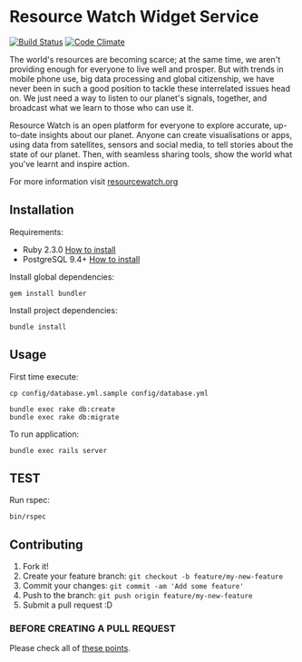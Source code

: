 # Resource Watch Widget Service

[![Build Status](https://travis-ci.org/resource-watch/rw_widget.svg?branch=develop)](https://travis-ci.org/resource-watch/rw_widget) [![Code Climate](https://codeclimate.com/github/resource-watch/rw_widget/badges/gpa.svg)](https://codeclimate.com/github/resource-watch/rw_widget)

The world's resources are becoming scarce; at the same time, we aren't providing enough for everyone to live well and prosper. But with trends in mobile phone use, big data processing and global citizenship, we have never been in such a good position to tackle these interrelated issues head on. We just need a way to listen to our planet's signals, together, and broadcast what we learn to those who can use it.

Resource Watch is an open platform for everyone to explore accurate, up-to-date insights about our planet. Anyone can create visualisations or apps, using data from satellites, sensors and social media, to tell stories about the state of our planet. Then, with seamless sharing tools, show the world what you've learnt and inspire action.

For more information visit [resourcewatch.org](http://resourcewatch.org/)

## Installation

Requirements:

* Ruby 2.3.0 [How to install](https://gorails.com/setup/osx/10.10-yosemite)
* PostgreSQL 9.4+ [How to install](http://exponential.io/blog/2015/02/21/install-postgresql-on-mac-os-x-via-brew/)

Install global dependencies:

    gem install bundler

Install project dependencies:

    bundle install

## Usage

First time execute:

    cp config/database.yml.sample config/database.yml

    bundle exec rake db:create
    bundle exec rake db:migrate

To run application:

    bundle exec rails server

## TEST

  Run rspec:

    bin/rspec

## Contributing

1. Fork it!
2. Create your feature branch: `git checkout -b feature/my-new-feature`
3. Commit your changes: `git commit -am 'Add some feature'`
4. Push to the branch: `git push origin feature/my-new-feature`
5. Submit a pull request :D

### BEFORE CREATING A PULL REQUEST

  Please check all of [these points](https://github.com/resource-watch/rw_widget/blob/master/CONTRIBUTING.md).

